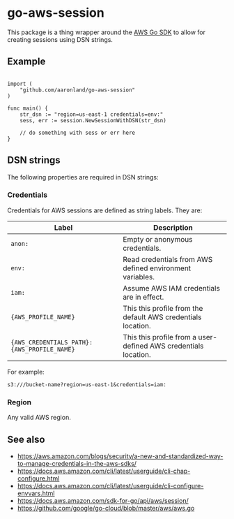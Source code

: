 # go-aws-session

This package is a thing wrapper around the [AWS Go SDK](https://docs.aws.amazon.com/sdk-for-go) to allow for creating sessions using DSN strings.

## Example

```

import (
	"github.com/aaronland/go-aws-session"
)

func main() {
	str_dsn := "region=us-east-1 credentials=env:"
	sess, err := session.NewSessionWithDSN(str_dsn)

	// do something with sess or err here
}

```

## DSN strings

The following properties are required in DSN strings:

### Credentials

Credentials for AWS sessions are defined as string labels. They are:

| Label | Description |
| --- | --- |
| `anon:` | Empty or anonymous credentials. |
| `env:` | Read credentials from AWS defined environment variables. |
| `iam:` | Assume AWS IAM credentials are in effect. |
| `{AWS_PROFILE_NAME}` | This this profile from the default AWS credentials location. |
| `{AWS_CREDENTIALS_PATH}:{AWS_PROFILE_NAME}` | This this profile from a user-defined AWS credentials location. |

For example:

```
s3:///bucket-name?region=us-east-1&credentials=iam:
```

### Region

Any valid AWS region.

## See also

* https://aws.amazon.com/blogs/security/a-new-and-standardized-way-to-manage-credentials-in-the-aws-sdks/
* https://docs.aws.amazon.com/cli/latest/userguide/cli-chap-configure.html
* https://docs.aws.amazon.com/cli/latest/userguide/cli-configure-envvars.html
* https://docs.aws.amazon.com/sdk-for-go/api/aws/session/
* https://github.com/google/go-cloud/blob/master/aws/aws.go
